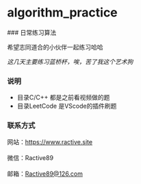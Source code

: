 # algorithm_practice
<meta http-equiv="Content-Language" content="zh-cn">
### 日常练习算法

希望志同道合的小伙伴一起练习哈哈

*这几天主要练习蓝桥杯，唉，苦了我这个艺术狗*

### 说明
* 目录C/C++ 都是之前看视频做的题
* 目录LeetCode 是VScode的插件刷题

### 联系方式 

网站：https://www.ractive.site<br><br>
微信：Ractive89<br><br>
邮箱：Ractive89@126.com<br><br>
